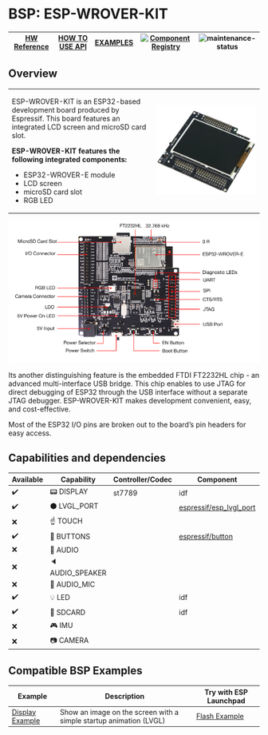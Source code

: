 # BSP: ESP-WROVER-KIT

| [HW Reference](https://www.espressif.com/en/products/hardware/esp-wrover-kit/overview) | [HOW TO USE API](API.md) | [EXAMPLES](#compatible-bsp-examples) | [![Component Registry](https://components.espressif.com/components/espressif/esp_wrover_kit/badge.svg)](https://components.espressif.com/components/espressif/esp_wrover_kit) | ![maintenance-status](https://img.shields.io/badge/maintenance-actively--developed-brightgreen.svg) |
| --- | --- | --- | --- | -- |

## Overview

<table>
<tr><td>

ESP-WROVER-KIT is an ESP32-based development board produced by Espressif. This board features an integrated LCD screen and microSD card slot.

**ESP-WROVER-KIT features the following integrated components:**
* ESP32-WROVER-E module
* LCD screen
* microSD card slot
* RGB LED

</td><td width="200">
  <img src="doc/esp_wrover_kit.webp">
</td></tr>
</table>

![](doc/esp-wrover-kit-v4.1-layout-front.png)


Its another distinguishing feature is the embedded FTDI FT2232HL chip - an advanced multi-interface USB bridge. This chip enables to use JTAG for direct debugging of ESP32 through the USB interface without a separate JTAG debugger. ESP-WROVER-KIT makes development convenient, easy, and cost-effective.

Most of the ESP32 I/O pins are broken out to the board’s pin headers for easy access.

## Capabilities and dependencies

<div align="center">
<!-- START_DEPENDENCIES -->

|     Available    |       Capability       |Controller/Codec|                                           Component                                          |Version|
|------------------|------------------------|----------------|----------------------------------------------------------------------------------------------|-------|
|:heavy_check_mark:|     :pager: DISPLAY    |     st7789     |                                              idf                                             |>=4.4.5|
|:heavy_check_mark:|:black_circle: LVGL_PORT|                |[espressif/esp_lvgl_port](https://components.espressif.com/components/espressif/esp_lvgl_port)|   ^2  |
|        :x:       |    :point_up: TOUCH    |                |                                                                                              |       |
|:heavy_check_mark:| :radio_button: BUTTONS |                |       [espressif/button](https://components.espressif.com/components/espressif/button)       |   ^4  |
|        :x:       |  :musical_note: AUDIO  |                |                                                                                              |       |
|        :x:       | :speaker: AUDIO_SPEAKER|                |                                                                                              |       |
|        :x:       | :microphone: AUDIO_MIC |                |                                                                                              |       |
|:heavy_check_mark:|       :bulb: LED       |                |                                              idf                                             |>=4.4.5|
|:heavy_check_mark:|  :floppy_disk: SDCARD  |                |                                              idf                                             |>=4.4.5|
|        :x:       |    :video_game: IMU    |                |                                                                                              |       |
|        :x:       |     :camera: CAMERA    |                |                                                                                              |       |

<!-- END_DEPENDENCIES -->
</div>

## Compatible BSP Examples

<div align="center">
<!-- START_EXAMPLES -->

| Example | Description | Try with ESP Launchpad |
| ------- | ----------- | ---------------------- |
| [Display Example](https://github.com/espressif/esp-bsp/tree/master/examples/display) | Show an image on the screen with a simple startup animation (LVGL) | [Flash Example](https://espressif.github.io/esp-launchpad/?flashConfigURL=https://espressif.github.io/esp-bsp/config.toml&app=display) |

<!-- END_EXAMPLES -->
</div>

<!-- START_BENCHMARK -->
<!-- END_BENCHMARK -->

